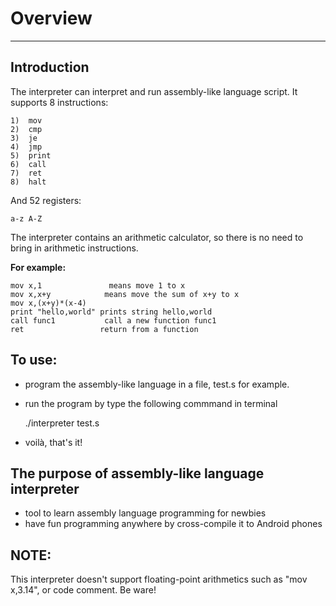 # Overview #
---
## Introduction ##

The interpreter can interpret and run assembly-like language script. It supports 8 instructions:

	1)  mov
	2)  cmp
	3)  je
	4)  jmp
	5)  print
	6)  call
	7)  ret
	8)  halt

And 52 registers:

	a-z A-Z

The interpreter contains an arithmetic calculator, so there is no need to bring in arithmetic instructions.


**For example:**

	mov x,1  			  means move 1 to x
	mov x,x+y 			 means move the sum of x+y to x
	mov x,(x+y)*(x-4)
	print "hello,world"	prints string hello,world
	call func1			 call a new function func1
	ret					return from a function

## To use: ##


- program the assembly-like language in a file, test.s for example.
- run the program by type the following commmand in terminal


    ./interpreter test.s


- voilà, that's it!

## The purpose of assembly-like language interpreter ##

- tool to learn assembly language programming for newbies
- have fun programming anywhere by cross-compile it to Android phones

## NOTE: ##
This interpreter doesn't support floating-point arithmetics such as "mov x,3.14", or code comment.
Be ware!
